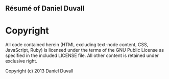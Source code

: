 Résumé of Daniel Duvall
-----------------------

Copyright
=========

All code contained herein (HTML excluding text-node content, CSS, JavaScript,
Ruby) is licensed under the terms of the GNU Public License as specified in
the included LICENSE file. All other content is retained under exclusive
right.

Copyright (c) 2013 Daniel Duvall
